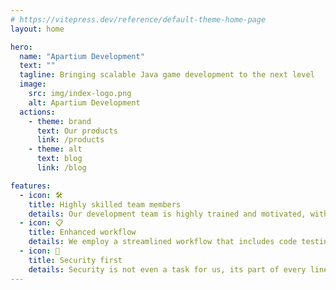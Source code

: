 ```yaml
---
# https://vitepress.dev/reference/default-theme-home-page
layout: home

hero:
  name: "Apartium Development"
  text: ""
  tagline: Bringing scalable Java game development to the next level
  image:
    src: img/index-logo.png
    alt: Apartium Development
  actions:
    - theme: brand
      text: Our products
      link: /products
    - theme: alt
      text: blog
      link: /blog

features:
  - icon: 🛠️    
    title: Highly skilled team members
    details: Our development team is highly trained and motivated, with each time member having their own area of expertise. 
  - icon: 📋
    title: Enhanced workflow
    details: We employ a streamlined workflow that includes code testing, ci/cd pipelines, documentation and more. We are always looking for ways to improve our workflow with the latest word in the industry.
  - icon: 🚩
    title: Security first
    details: Security is not even a task for us, its part of every line of code we write. Where relevant our products boast extensive security measures to ensure your players are safe.
---
```

<script setup>
import {
  VPTeamPage,
  VPTeamPageTitle,
  VPTeamMembers
} from 'vitepress/theme';

const member = [
  {
    avatar: 'https://www.github.com/liorsl.png',
    name: 'Lior Slakman',
    title: 'Maintainer',
    links: [
      { icon: 'github', link: 'https://github.com/liorsl' },
      { icon: 'discord', link: 'https://discord.com/users/331785139656851457' },
      { icon: 'linkedin', link: 'https://www.linkedin.com/in/lior-slakman-3076a2219/' },
      { icon: {
        svg: '<svg xmlns="http://www.w3.org/2000/svg" width="36px" height="36px" viewBox="0 0 24 24"><path fill="currentColor" d="M20 4H4c-1.1 0-1.99.9-1.99 2L2 18c0 1.1.9 2 2 2h16c1.1 0 2-.9 2-2V6c0-1.1-.9-2-2-2m0 4l-8 5l-8-5V6l8 5l8-5z"></path></svg>'
        }, link: 'mailto:lior@apartium.net' }
    ]
  },
  {
    avatar: 'https://www.github.com/ofirtim.png',
    name: 'Ofir Hoffman',
    title: 'Senior Contributor',
    links: [
      { icon: 'github', link: 'https://github.com/ofirtim' },
      { icon: 'discord', link: 'https://discord.com/users/201095264021250048' },
      { icon: 'linkedin', link: 'https://www.linkedin.com/in/ofir-hoffman-503518221/' }
    ]
  },
{
    avatar: 'https://www.github.com/ikfir.png',
    name: 'Elay Sasy',
    title: 'Senior UX/UI Designer',
    links: [
      { icon: 'discord', link: 'https://discord.com/users/216930746340868096' },
      { icon: 'linkedin', link: 'https://www.linkedin.com/in/kfir-botnik/' },
      { 
        icon: {
        svg: '<svg xmlns="http://www.w3.org/2000/svg" width="24" height="24" viewBox="0 0 24 24"><path d="M22 7h-7v-2h7v2zm1.726 10c-.442 1.297-2.029 3-5.101 3-3.074 0-5.564-1.729-5.564-5.675 0-3.91 2.325-5.92 5.466-5.92 3.082 0 4.964 1.782 5.375 4.426.078.506.109 1.188.095 2.14h-8.027c.13 3.211 3.483 3.312 4.588 2.029h3.168zm-7.686-4h4.965c-.105-1.547-1.136-2.219-2.477-2.219-1.466 0-2.277.768-2.488 2.219zm-9.574 6.988h-6.466v-14.967h6.953c5.476.081 5.58 5.444 2.72 6.906 3.461 1.26 3.577 8.061-3.207 8.061zm-3.466-8.988h3.584c2.508 0 2.906-3-.312-3h-3.272v3zm3.391 3h-3.391v3.016h3.341c3.055 0 2.868-3.016.05-3.016z"/></svg>'
    }, 
        link: 'mailto:kfir@apartium.net' 
      }
    ]
  },
  {
    avatar: 'https://www.github.com/IdanKoblik.png',
    name: 'Idan Koblik',
    title: 'Contributor',
    links: [
      { icon: 'github', link: 'https://github.com/IdanKoblik' },
      { icon: 'discord', link: 'https://discord.com/users/429212281914785793' },
      { icon: 'linkedin', link: 'https://www.linkedin.com/in/idan-k/' }
    ]
  },
  {
    avatar: 'https://www.github.com/justnotro.png',
    name: 'Eilon Hafzadi',
    title: 'Contributor',
    links: [
      { icon: 'github', link: 'https://github.com/justnotro' },
      { icon: 'discord', link: 'https://discord.com/users/333628700321120257' }
    ]
  },
  {
    avatar: 'https://www.github.com/ikfir.png',
    name: 'Kfir Botnik',
    title: 'Senior Contributor',
    links: [
      { icon: 'github', link: 'https://github.com/ikfir' },
      { icon: 'discord', link: 'https://discord.com/users/248460319117017088' },
      { icon: 'linkedin', link: 'https://www.linkedin.com/in/kfir-botnik/' },
      { 
        icon: {
            svg: '<svg xmlns="http://www.w3.org/2000/svg" width="36px" height="36px" viewBox="0 0 24 24"><path fill="currentColor" d="M20 4H4c-1.1 0-1.99.9-1.99 2L2 18c0 1.1.9 2 2 2h16c1.1 0 2-.9 2-2V6c0-1.1-.9-2-2-2m0 4l-8 5l-8-5V6l8 5l8-5z"></path></svg>'
        }, 
        link: 'mailto:kfir@apartium.net' 
      }
    ]
  }
]
</script>


<style>

.VPTeamMembers > div {
    grid-template-columns: repeat(auto-fit, minmax(204px, 1fr)) !important;
    
}

.image-bg > img {
    border-radius: 30px !important;
}

</style>

<center>
    <VPTeamPageTitle>
        <template #title>Our Team</template>
        <template #lead>The people that makes our projects possible</template>
    </VPTeamPageTitle>
    <VPTeamPageSection>
          <VPTeamMembers
            size="small" :members="member"
          />
    </VPTeamPageSection>
</center>
